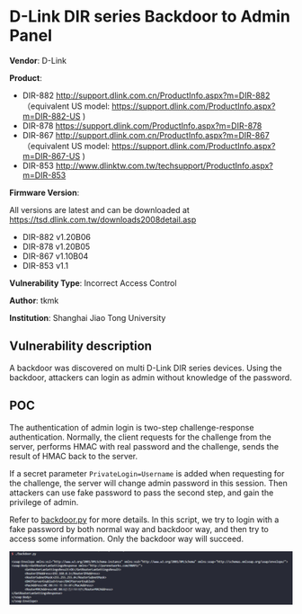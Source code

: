 # D-Link DIR series Backdoor to Admin Panel
**Vendor**: D-Link

**Product**:

- DIR-882 http://support.dlink.com.cn/ProductInfo.aspx?m=DIR-882 （equivalent US model: https://support.dlink.com/ProductInfo.aspx?m=DIR-882-US )
- DIR-878 https://support.dlink.com/ProductInfo.aspx?m=DIR-878
- DIR-867 http://support.dlink.com.cn/ProductInfo.aspx?m=DIR-867 （equivalent US model: https://support.dlink.com/ProductInfo.aspx?m=DIR-867-US )
- DIR-853 http://www.dlinktw.com.tw/techsupport/ProductInfo.aspx?m=DIR-853

**Firmware Version**:

All versions are latest and can be downloaded at https://tsd.dlink.com.tw/downloads2008detail.asp

- DIR-882 v1.20B06
- DIR-878 v1.20B05
- DIR-867 v1.10B04
- DIR-853 v1.1

**Vulnerability Type**: Incorrect Access Control

**Author**: tkmk

**Institution**: Shanghai Jiao Tong University



Vulnerability description
-------------------------
A backdoor was discovered on multi D-Link DIR series devices. Using the backdoor, attackers can login as admin without knowledge of the password.

POC
-------------------------

The authentication of admin login is two-step challenge-response authentication. Normally, the client requests for the challenge from the server, performs HMAC with real password and the challenge, sends the result of HMAC back to the server.

If a secret parameter `PrivateLogin=Username` is added when requesting for the challenge, the server will change admin password in this session. Then attackers can use fake password to pass the second step, and gain the privilege of admin.

Refer to [backdoor.py](./backdoor.py) for more details. In this script, we try to login with a fake password by both normal way and backdoor way, and then try to access some information. Only the backdoor way will succeed.

![1](pics/1.png)

